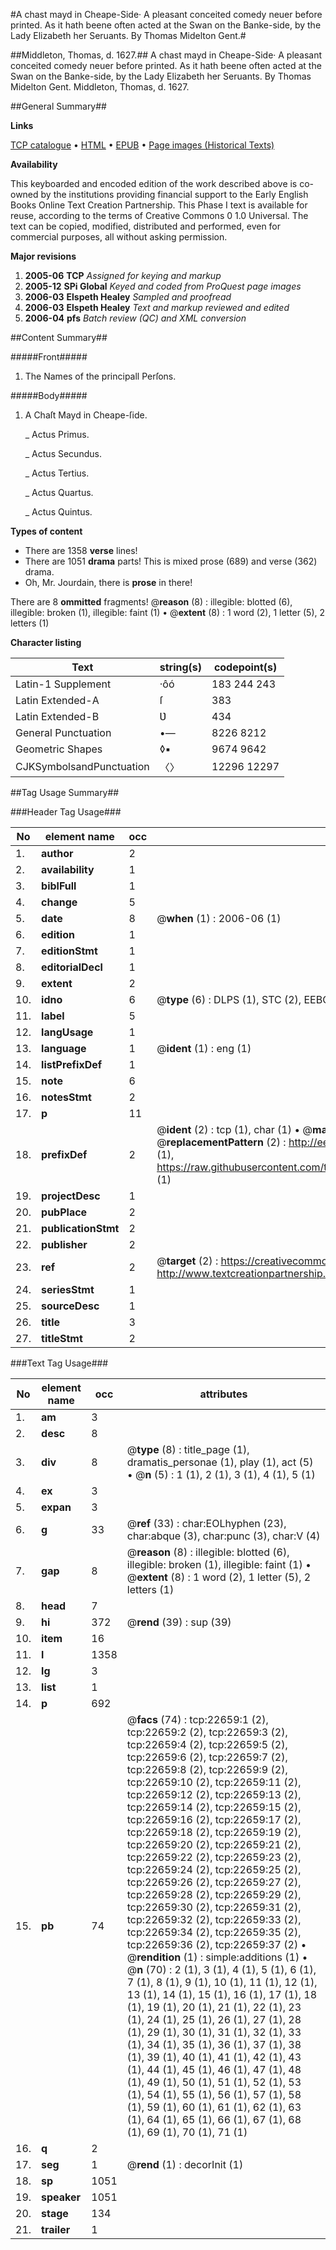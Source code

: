 #A chast mayd in Cheape-Side· A pleasant conceited comedy neuer before printed. As it hath beene often acted at the Swan on the Banke-side, by the Lady Elizabeth her Seruants. By Thomas Midelton Gent.#

##Middleton, Thomas, d. 1627.##
A chast mayd in Cheape-Side· A pleasant conceited comedy neuer before printed. As it hath beene often acted at the Swan on the Banke-side, by the Lady Elizabeth her Seruants. By Thomas Midelton Gent.
Middleton, Thomas, d. 1627.

##General Summary##

**Links**

[TCP catalogue](http://www.ota.ox.ac.uk/tcp/)  • 
[HTML](http://tei.it.ox.ac.uk/tcp/Texts-HTML/free/A07/A07493.html)  • 
[EPUB](http://tei.it.ox.ac.uk/tcp/Texts-EPUB/free/A07/A07493.epub) • 
[Page images (Historical Texts)](https://data.historicaltexts.jisc.ac.uk/view?pubId=eebo-99857001e&pageId=eebo-99857001e-22659-1)

**Availability**

This keyboarded and encoded edition of the
	       work described above is co-owned by the institutions
	       providing financial support to the Early English Books
	       Online Text Creation Partnership. This Phase I text is
	       available for reuse, according to the terms of Creative
	       Commons 0 1.0 Universal. The text can be copied,
	       modified, distributed and performed, even for
	       commercial purposes, all without asking permission.

**Major revisions**

1. __2005-06__ __TCP__ *Assigned for keying and markup*
1. __2005-12__ __SPi Global__ *Keyed and coded from ProQuest page images*
1. __2006-03__ __Elspeth Healey__ *Sampled and proofread*
1. __2006-03__ __Elspeth Healey__ *Text and markup reviewed and edited*
1. __2006-04__ __pfs__ *Batch review (QC) and XML conversion*

##Content Summary##

#####Front#####

1. The Names of the principall Perſons.

#####Body#####

1. A Chaſt Mayd in Cheape-ſide.

    _ Actus Primus.

    _ Actus Secundus.

    _ Actus Tertius.

    _ Actus Quartus.

    _ Actus Quintus.

**Types of content**

  * There are 1358 **verse** lines!
  * There are 1051 **drama** parts! This is mixed prose (689) and verse (362) drama.
  * Oh, Mr. Jourdain, there is **prose** in there!

There are 8 **ommitted** fragments! 
 @__reason__ (8) : illegible: blotted (6), illegible: broken (1), illegible: faint (1)  •  @__extent__ (8) : 1 word (2), 1 letter (5), 2 letters (1)

**Character listing**


|Text|string(s)|codepoint(s)|
|---|---|---|
|Latin-1 Supplement|·ôó|183 244 243|
|Latin Extended-A|ſ|383|
|Latin Extended-B|Ʋ|434|
|General Punctuation|•—|8226 8212|
|Geometric Shapes|◊▪|9674 9642|
|CJKSymbolsandPunctuation|〈〉|12296 12297|

##Tag Usage Summary##

###Header Tag Usage###

|No|element name|occ|attributes|
|---|---|---|---|
|1.|__author__|2||
|2.|__availability__|1||
|3.|__biblFull__|1||
|4.|__change__|5||
|5.|__date__|8| @__when__ (1) : 2006-06 (1)|
|6.|__edition__|1||
|7.|__editionStmt__|1||
|8.|__editorialDecl__|1||
|9.|__extent__|2||
|10.|__idno__|6| @__type__ (6) : DLPS (1), STC (2), EEBO-CITATION (1), PROQUEST (1), VID (1)|
|11.|__label__|5||
|12.|__langUsage__|1||
|13.|__language__|1| @__ident__ (1) : eng (1)|
|14.|__listPrefixDef__|1||
|15.|__note__|6||
|16.|__notesStmt__|2||
|17.|__p__|11||
|18.|__prefixDef__|2| @__ident__ (2) : tcp (1), char (1)  •  @__matchPattern__ (2) : ([0-9\-]+):([0-9IVX]+) (1), (.+) (1)  •  @__replacementPattern__ (2) : http://eebo.chadwyck.com/downloadtiff?vid=$1&page=$2 (1), https://raw.githubusercontent.com/textcreationpartnership/Texts/master/tcpchars.xml#$1 (1)|
|19.|__projectDesc__|1||
|20.|__pubPlace__|2||
|21.|__publicationStmt__|2||
|22.|__publisher__|2||
|23.|__ref__|2| @__target__ (2) : https://creativecommons.org/publicdomain/zero/1.0/ (1), http://www.textcreationpartnership.org/docs/. (1)|
|24.|__seriesStmt__|1||
|25.|__sourceDesc__|1||
|26.|__title__|3||
|27.|__titleStmt__|2||


###Text Tag Usage###

|No|element name|occ|attributes|
|---|---|---|---|
|1.|__am__|3||
|2.|__desc__|8||
|3.|__div__|8| @__type__ (8) : title_page (1), dramatis_personae (1), play (1), act (5)  •  @__n__ (5) : 1 (1), 2 (1), 3 (1), 4 (1), 5 (1)|
|4.|__ex__|3||
|5.|__expan__|3||
|6.|__g__|33| @__ref__ (33) : char:EOLhyphen (23), char:abque (3), char:punc (3), char:V (4)|
|7.|__gap__|8| @__reason__ (8) : illegible: blotted (6), illegible: broken (1), illegible: faint (1)  •  @__extent__ (8) : 1 word (2), 1 letter (5), 2 letters (1)|
|8.|__head__|7||
|9.|__hi__|372| @__rend__ (39) : sup (39)|
|10.|__item__|16||
|11.|__l__|1358||
|12.|__lg__|3||
|13.|__list__|1||
|14.|__p__|692||
|15.|__pb__|74| @__facs__ (74) : tcp:22659:1 (2), tcp:22659:2 (2), tcp:22659:3 (2), tcp:22659:4 (2), tcp:22659:5 (2), tcp:22659:6 (2), tcp:22659:7 (2), tcp:22659:8 (2), tcp:22659:9 (2), tcp:22659:10 (2), tcp:22659:11 (2), tcp:22659:12 (2), tcp:22659:13 (2), tcp:22659:14 (2), tcp:22659:15 (2), tcp:22659:16 (2), tcp:22659:17 (2), tcp:22659:18 (2), tcp:22659:19 (2), tcp:22659:20 (2), tcp:22659:21 (2), tcp:22659:22 (2), tcp:22659:23 (2), tcp:22659:24 (2), tcp:22659:25 (2), tcp:22659:26 (2), tcp:22659:27 (2), tcp:22659:28 (2), tcp:22659:29 (2), tcp:22659:30 (2), tcp:22659:31 (2), tcp:22659:32 (2), tcp:22659:33 (2), tcp:22659:34 (2), tcp:22659:35 (2), tcp:22659:36 (2), tcp:22659:37 (2)  •  @__rendition__ (1) : simple:additions (1)  •  @__n__ (70) : 2 (1), 3 (1), 4 (1), 5 (1), 6 (1), 7 (1), 8 (1), 9 (1), 10 (1), 11 (1), 12 (1), 13 (1), 14 (1), 15 (1), 16 (1), 17 (1), 18 (1), 19 (1), 20 (1), 21 (1), 22 (1), 23 (1), 24 (1), 25 (1), 26 (1), 27 (1), 28 (1), 29 (1), 30 (1), 31 (1), 32 (1), 33 (1), 34 (1), 35 (1), 36 (1), 37 (1), 38 (1), 39 (1), 40 (1), 41 (1), 42 (1), 43 (1), 44 (1), 45 (1), 46 (1), 47 (1), 48 (1), 49 (1), 50 (1), 51 (1), 52 (1), 53 (1), 54 (1), 55 (1), 56 (1), 57 (1), 58 (1), 59 (1), 60 (1), 61 (1), 62 (1), 63 (1), 64 (1), 65 (1), 66 (1), 67 (1), 68 (1), 69 (1), 70 (1), 71 (1)|
|16.|__q__|2||
|17.|__seg__|1| @__rend__ (1) : decorInit (1)|
|18.|__sp__|1051||
|19.|__speaker__|1051||
|20.|__stage__|134||
|21.|__trailer__|1||

